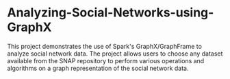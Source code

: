 # Analyzing-Social-Networks-using-GraphX
This project demonstrates the use of Spark's GraphX/GraphFrame to analyze social network data. The project allows users to choose any dataset available from the SNAP repository to perform various operations and algorithms on a graph representation of the social network data.

